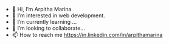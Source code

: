 - 👋 Hi, I’m Arpitha Marina
- 👀 I’m interested in web development.
- 🌱 I’m currently learning ...
- 💞️ I’m looking to collaborate...
- 📫 How to reach me https://in.linkedin.com/in/arpithamarina

<!---
ArpithaMarina/ArpithaMarina is a ✨ special ✨ repository because its `README.md` (this file) appears on your GitHub profile.
You can click the Preview link to take a look at your changes.
--->
